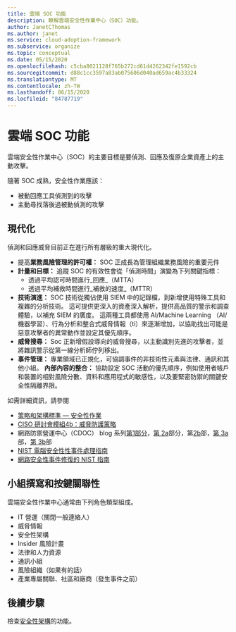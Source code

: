 ```yaml
---
title: 雲端 SOC 功能
description: 瞭解雲端安全性作業中心（SOC）功能。
author: JanetCThomas
ms.author: janet
ms.service: cloud-adoption-framework
ms.subservice: organize
ms.topic: conceptual
ms.date: 05/15/2020
ms.openlocfilehash: c5cba8021128f765b272cd61d4262342fe1592cb
ms.sourcegitcommit: d88c1cc3597a83ab075606d040ad659ac4b33324
ms.translationtype: MT
ms.contentlocale: zh-TW
ms.lasthandoff: 06/15/2020
ms.locfileid: "84787719"
---
```

<!-- cSpell:ignore CISO MTTA MTTR SIEM NIST SOCs CDOC -->

# <a name="cloud-soc-functions"></a>雲端 SOC 功能

雲端安全性作業中心（SOC）的主要目標是要偵測、回應及復原企業資產上的主動攻擊。

隨著 SOC 成熟，安全性作業應該：

- 被動回應工具偵測到的攻擊
- 主動尋找落後過被動偵測的攻擊

## <a name="modernization"></a>現代化

偵測和回應威脅目前正在進行所有層級的重大現代化。

- 提高**業務風險管理的許可權：** SOC 正成長為管理組織業務風險的重要元件
- **計量和目標：** 追蹤 SOC 的有效性會從「偵測時間」演變為下列關鍵指標：
  - 透過平均認可時間進行_回應_（MTTA）
  - 透過平均補救時間進行_補救的速度_（MTTR）
- **技術演進：** SOC 技術從獨佔使用 SIEM 中的記錄檔，到新增使用特殊工具和複雜的分析技術。 這可提供更深入的資產深入解析，提供高品質的警示和調查體驗，以補充 SIEM 的廣度。 這兩種工具都使用 AI/Machine Learning （AI/機器學習）、行為分析和整合式威脅情報（ti）來逐漸增加，以協助找出可能是惡意攻擊者的異常動作並設定其優先順序。
- **威脅搜尋：** Soc 正新增假設導向的威脅搜尋，以主動識別先進的攻擊者，並將雜訊警示從第一線分析師佇列移出。
- **事件管理：** 專業領域已正規化，可協調事件的非技術性元素與法律、通訊和其他小組。
**內部內容的整合：** 協助設定 SOC 活動的優先順序，例如使用者帳戶和裝置的相對風險分數、資料和應用程式的敏感性，以及要緊密防禦的關鍵安全性隔離界限。

 如需詳細資訊，請參閱

- [策略和架構標準 &mdash; 安全性作業](https://docs.microsoft.com/security/compass/security-operations-videos-and-decks)
- [CISO 研討會模組4b：威脅防護策略](https://docs.microsoft.com/security/ciso-workshop/ciso-workshop-module-4b)
- 網路防禦營運中心（CDOC） blog 系列[第1部分](https://www.microsoft.com/security/blog/2019/02/21/lessons-learned-from-the-microsoft-soc-part-1-organization)，[第 2a](https://www.microsoft.com/security/blog/2019/04/23/lessons-learned-microsoft-soc-part-2-organizing-people)部分，第[2b](https://www.microsoft.com/security/blog/2019/06/06/lessons-learned-from-the-microsoft-soc-part-2b-career-paths-and-readiness)部，[第 3a](https://www.microsoft.com/security/blog/2019/10/07/ciso-series-lessons-learned-from-the-microsoft-soc-part-3a-choosing-soc-tools)部，[第 3b](https://www.microsoft.com/security/blog/2019/12/23/ciso-series-lessons-learned-from-the-microsoft-soc-part-3b-a-day-in-the-life)部
- [NIST 電腦安全性性事件處理指南](https://nvlpubs.nist.gov/nistpubs/SpecialPublications/NIST.SP.800-61r2.pdf)
- [網路安全性事件修復的 NIST 指南](https://nvlpubs.nist.gov/nistpubs/SpecialPublications/NIST.SP.800-184.pdf)

## <a name="team-composition-and-key-relationships"></a>小組撰寫和按鍵關聯性

雲端安全性作業中心通常由下列角色類型組成。

- IT 營運（關閉一般連絡人）
- 威脅情報
- 安全性架構
- Insider 風險計畫
- 法律和人力資源
- 通訊小組
- 風險組織（如果有的話）
- 產業專屬關聯、社區和廠商（發生事件之前）

## <a name="next-steps"></a>後續步驟

檢查[安全性架構](./cloud-security-architecture.md)的功能。
